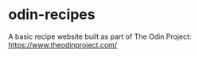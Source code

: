 # odin-recipes

A basic recipe website built as part of The Odin Project: https://www.theodinproject.com/
